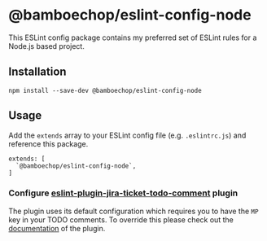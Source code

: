 # @bamboechop/eslint-config-node

This ESLint config package contains my preferred set of ESLint rules for a Node.js based project.

## Installation

```
npm install --save-dev @bamboechop/eslint-config-node
```

## Usage

Add the `extends` array to your ESLint config file (e.g. `.eslintrc.js`) and reference this package.

```
extends: [
  `@bamboechop/eslint-config-node`,
]
```

### Configure [eslint-plugin-jira-ticket-todo-comment](https://github.com/bamboechop/eslint-plugin-jira-ticket-todo-comment) plugin

The plugin uses its default configuration which requires you to have the `MP` key in your TODO comments. To override this please check out the [documentation](https://github.com/bamboechop/eslint-plugin-jira-ticket-todo-comment#options) of the plugin.
